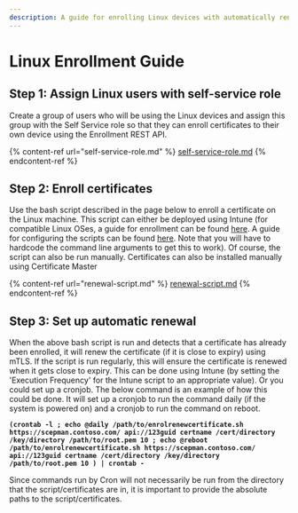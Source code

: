 ```yaml
---
description: A guide for enrolling Linux devices with automatically renewing certificates
---
```


# Linux Enrollment Guide

## Step 1: Assign Linux users with self-service role

Create a group of users who will be using the Linux devices and assign this group with the Self Service role so that they can enroll certificates to their own device using the Enrollment REST API.

{% content-ref url="self-service-role.md" %}
[self-service-role.md](self-service-role.md)
{% endcontent-ref %}

## Step 2: Enroll certificates

Use the bash script described in the page below to enroll a certificate on the Linux machine. This script can either be deployed using Intune (for compatible Linux OSes, a guide for enrollment can be found [here](https://learn.microsoft.com/en-us/mem/intune/user-help/enroll-device-linux). A guide for configuring the scripts can be found [here](https://learn.microsoft.com/en-us/mem/intune/configuration/custom-settings-linux). Note that you will have to hardcode the command line arguments to get this to work). Of course, the script can also be run manually. Certificates can also be installed manually using Certificate Master

{% content-ref url="renewal-script.md" %}
[renewal-script.md](renewal-script.md)
{% endcontent-ref %}

## Step 3: Set up automatic renewal

When the above bash script is run and detects that a certificate has already been enrolled, it will renew the certificate (if it is close to expiry) using mTLS. If the script is run regularly, this will ensure the certificate is renewed when it gets close to expiry. This can be done using Intune (by setting the 'Execution Frequency' for the Intune script to an appropriate value). Or you could set up a cronjob. The below command is an example of how this could be done. It will set up a cronjob to run the command daily (if the system is powered on) and a cronjob to run the command on reboot.

<pre><code><strong>(crontab -l ; echo @daily /path/to/enrolrenewcertificate.sh https://scepman.contoso.com/ api://123guid certname /cert/directory /key/directory /path/to/root.pem 10 ; echo @reboot  /path/to/enrolrenewcertificate.sh https://scepman.contoso.com/ api://123guid certname /cert/directory /key/directory /path/to/root.pem 10 ) | crontab -
</strong></code></pre>

Since commands run by Cron will not necessarily be run from the directory that the script/certificates are in, it is important to provide the absolute paths to the script/certificates.&#x20;
